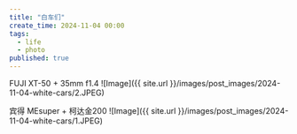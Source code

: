 ```yaml
---
title: "白车们"
create_time: 2024-11-04 00:00
tags:
  - life
  - photo
published: true
---
```


FUJI XT-50 + 35mm f1.4
![Image]({{ site.url }}/images/post_images/2024-11-04-white-cars/2.JPEG)

宾得 MEsuper + 柯达金200
![Image]({{ site.url }}/images/post_images/2024-11-04-white-cars/1.JPEG)
